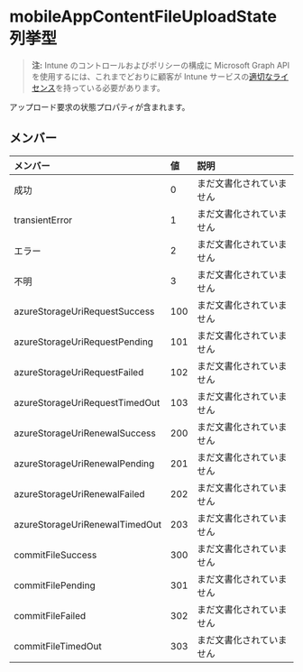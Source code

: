 # <a name="mobileappcontentfileuploadstate-enum-type"></a>mobileAppContentFileUploadState 列挙型

> **注:** Intune のコントロールおよびポリシーの構成に Microsoft Graph API を使用するには、これまでどおりに顧客が Intune サービスの[適切なライセンス](https://go.microsoft.com/fwlink/?linkid=839381)を持っている必要があります。

アップロード要求の状態プロパティが含まれます。
## <a name="members"></a>メンバー
|メンバー|値|説明|
|:---|:---|:---|
|成功|0|まだ文書化されていません|
|transientError|1|まだ文書化されていません|
|エラー|2|まだ文書化されていません|
|不明|3|まだ文書化されていません|
|azureStorageUriRequestSuccess|100|まだ文書化されていません|
|azureStorageUriRequestPending|101|まだ文書化されていません|
|azureStorageUriRequestFailed|102|まだ文書化されていません|
|azureStorageUriRequestTimedOut|103|まだ文書化されていません|
|azureStorageUriRenewalSuccess|200|まだ文書化されていません|
|azureStorageUriRenewalPending|201|まだ文書化されていません|
|azureStorageUriRenewalFailed|202|まだ文書化されていません|
|azureStorageUriRenewalTimedOut|203|まだ文書化されていません|
|commitFileSuccess|300|まだ文書化されていません|
|commitFilePending|301|まだ文書化されていません|
|commitFileFailed|302|まだ文書化されていません|
|commitFileTimedOut|303|まだ文書化されていません|








